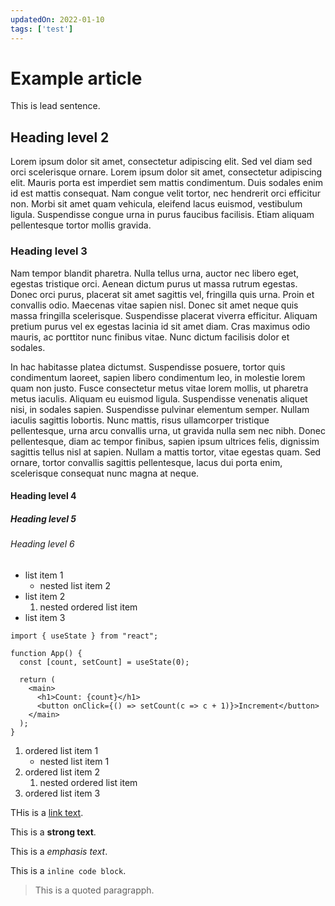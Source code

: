 ```yaml
---
updatedOn: 2022-01-10
tags: ['test']
---
```


# Example article

This is lead sentence.

## Heading level 2

Lorem ipsum dolor sit amet, consectetur adipiscing elit. Sed vel diam sed orci scelerisque ornare. Lorem ipsum dolor sit amet, consectetur adipiscing elit. Mauris porta est imperdiet sem mattis condimentum. Duis sodales enim id est mattis consequat. Nam congue velit tortor, nec hendrerit orci efficitur non. Morbi sit amet quam vehicula, eleifend lacus euismod, vestibulum ligula. Suspendisse congue urna in purus faucibus facilisis. Etiam aliquam pellentesque tortor mollis gravida.

### Heading level 3

Nam tempor blandit pharetra. Nulla tellus urna, auctor nec libero eget, egestas tristique orci. Aenean dictum purus ut massa rutrum egestas. Donec orci purus, placerat sit amet sagittis vel, fringilla quis urna. Proin et convallis odio. Maecenas vitae sapien nisl. Donec sit amet neque quis massa fringilla scelerisque. Suspendisse placerat viverra efficitur. Aliquam pretium purus vel ex egestas lacinia id sit amet diam. Cras maximus odio mauris, ac porttitor nunc finibus vitae. Nunc dictum facilisis dolor et sodales.

In hac habitasse platea dictumst. Suspendisse posuere, tortor quis condimentum laoreet, sapien libero condimentum leo, in molestie lorem quam non justo. Fusce consectetur metus vitae lorem mollis, ut pharetra metus iaculis. Aliquam eu euismod ligula. Suspendisse venenatis aliquet nisi, in sodales sapien. Suspendisse pulvinar elementum semper. Nullam iaculis sagittis lobortis. Nunc mattis, risus ullamcorper tristique pellentesque, urna arcu convallis urna, ut gravida nulla sem nec nibh. Donec pellentesque, diam ac tempor finibus, sapien ipsum ultrices felis, dignissim sagittis tellus nisl at sapien. Nullam a mattis tortor, vitae egestas quam. Sed ornare, tortor convallis sagittis pellentesque, lacus dui porta enim, scelerisque consequat nunc magna at neque.

#### Heading level 4

##### Heading level 5

###### Heading level 6

- list item 1
    - nested list item 2
- list item 2
    1. nested ordered list item
- list item 3

```tsx
import { useState } from "react";

function App() {
  const [count, setCount] = useState(0);

  return (
    <main>
      <h1>Count: {count}</h1>
      <button onClick={() => setCount(c => c + 1)}>Increment</button>
    </main>
  );
}
```

1. ordered list item 1
    - nested list item 1
1. ordered list item 2
    1. nested ordered list item
1. ordered list item 3

THis is a [link text](./).

This is a **strong text**.

This is a _emphasis text_.

This is a `inline code block`.

> This is a quoted paragrapph.
